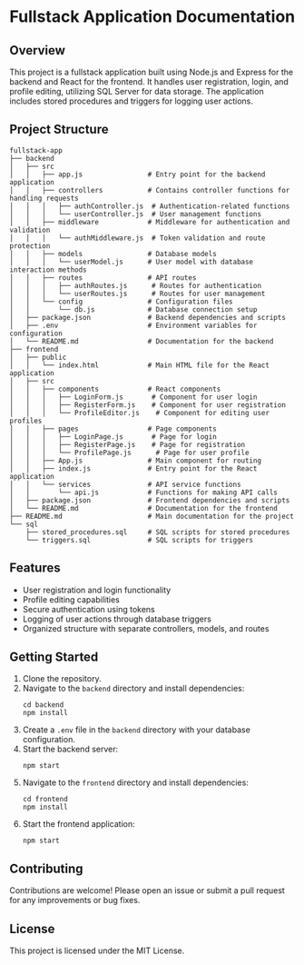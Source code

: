 # Fullstack Application Documentation

## Overview
This project is a fullstack application built using Node.js and Express for the backend and React for the frontend. It handles user registration, login, and profile editing, utilizing SQL Server for data storage. The application includes stored procedures and triggers for logging user actions.

## Project Structure
```
fullstack-app
├── backend
│   ├── src
│   │   ├── app.js                # Entry point for the backend application
│   │   ├── controllers           # Contains controller functions for handling requests
│   │   │   ├── authController.js  # Authentication-related functions
│   │   │   └── userController.js  # User management functions
│   │   ├── middleware            # Middleware for authentication and validation
│   │   │   └── authMiddleware.js  # Token validation and route protection
│   │   ├── models                # Database models
│   │   │   └── userModel.js      # User model with database interaction methods
│   │   ├── routes                # API routes
│   │   │   ├── authRoutes.js      # Routes for authentication
│   │   │   └── userRoutes.js      # Routes for user management
│   │   └── config                # Configuration files
│   │       └── db.js             # Database connection setup
│   ├── package.json              # Backend dependencies and scripts
│   ├── .env                      # Environment variables for configuration
│   └── README.md                 # Documentation for the backend
├── frontend
│   ├── public
│   │   └── index.html            # Main HTML file for the React application
│   ├── src
│   │   ├── components            # React components
│   │   │   ├── LoginForm.js       # Component for user login
│   │   │   ├── RegisterForm.js    # Component for user registration
│   │   │   └── ProfileEditor.js    # Component for editing user profiles
│   │   ├── pages                 # Page components
│   │   │   ├── LoginPage.js       # Page for login
│   │   │   ├── RegisterPage.js    # Page for registration
│   │   │   └── ProfilePage.js      # Page for user profile
│   │   ├── App.js                # Main component for routing
│   │   ├── index.js              # Entry point for the React application
│   │   └── services              # API service functions
│   │       └── api.js            # Functions for making API calls
│   ├── package.json              # Frontend dependencies and scripts
│   └── README.md                 # Documentation for the frontend
├── README.md                     # Main documentation for the project
└── sql
    ├── stored_procedures.sql     # SQL scripts for stored procedures
    └── triggers.sql              # SQL scripts for triggers
```

## Features
- User registration and login functionality
- Profile editing capabilities
- Secure authentication using tokens
- Logging of user actions through database triggers
- Organized structure with separate controllers, models, and routes

## Getting Started
1. Clone the repository.
2. Navigate to the `backend` directory and install dependencies:
   ```
   cd backend
   npm install
   ```
3. Create a `.env` file in the `backend` directory with your database configuration.
4. Start the backend server:
   ```
   npm start
   ```
5. Navigate to the `frontend` directory and install dependencies:
   ```
   cd frontend
   npm install
   ```
6. Start the frontend application:
   ```
   npm start
   ```

## Contributing
Contributions are welcome! Please open an issue or submit a pull request for any improvements or bug fixes.

## License
This project is licensed under the MIT License.